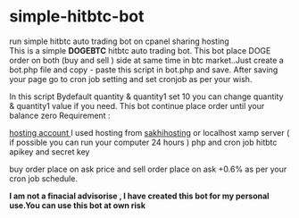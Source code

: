 # simple-hitbtc-bot
run simple hitbtc auto trading bot on cpanel sharing hosting<br>
This is a simple <b>DOGEBTC</b> hitbtc auto trading bot. This bot place DOGE  order on both (buy and sell ) side at same time in btc market..Just create a bot.php file and copy - paste this script in bot.php and save. After saving your page go to cron job setting and set cronjob as per your wish.

In this script Bydefault quantity & quantity1 set 10 you can change quantity & quantity1 value if you need. This bot continue place order until your balance zero
Requirement :

<a href="https://shop.sakhihosting.in/web-hosting/index.php"> hosting account </a> I used hosting from <a href="https://shop.sakhihosting.in/web-hosting/index.php">sakhihosting</a>
or localhost xamp server ( if possible you can run your computer 24 hours )
php and cron job
hitbtc apikey and secret key

buy order place on ask  price and sell order place on  ask +0.6%
as per your cron job schedule.
 
 <b>I am not a finacial advisorise , I have created this bot for my personal use.You can use this bot at own risk</b>
